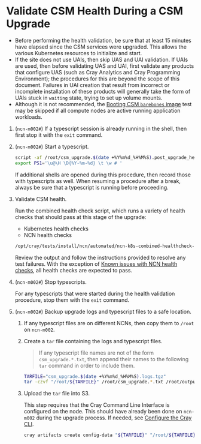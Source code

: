 # Validate CSM Health During a CSM Upgrade

- Before performing the health validation, be sure that at least 15 minutes have elapsed
  since the CSM services were upgraded. This allows the various Kubernetes resources to
  initialize and start.
- If the site does not use UAIs, then skip UAS and UAI validation. If UAIs are used, then
  before validating UAS and UAI, first validate any products that configure UAS (such as
  Cray Analytics and Cray Programming Environment); the procedures for this are
  beyond the scope of this document. Failures in UAI creation that result
  from incorrect or incomplete installation of these products will generally take the form of UAIs stuck in
  `waiting` state, trying to set up volume mounts.
- Although it is not recommended, the [Booting CSM `barebones` image](../operations/validate_csm_health.md#5-booting-csm-barebones-image)
  test may be skipped if all compute nodes are active running application workloads.

1. (`ncn-m002#`) If a typescript session is already running in the shell, then first stop it with the `exit` command.

1. (`ncn-m002#`) Start a typescript.

    ```bash
    script -af /root/csm_upgrade.$(date +%Y%m%d_%H%M%S).post_upgrade_health_validation.txt
    export PS1='\u@\H \D{%Y-%m-%d} \t \w # '
    ```

    If additional shells are opened during this procedure, then record those with typescripts as well. When resuming a procedure
    after a break, always be sure that a typescript is running before proceeding.

1. Validate CSM health.

    Run the combined health check script, which runs a variety of health checks that should pass at this stage of the upgrade:

    - Kubernetes health checks
    - NCN health checks

    ```bash
    /opt/cray/tests/install/ncn/automated/ncn-k8s-combined-healthcheck-post-service-upgrade
    ```

    Review the output and follow the instructions provided to resolve any test failures. With the exception of
    [Known issues with NCN health checks](../troubleshooting/known_issues/issues_with_ncn_health_checks.md),
    all health checks are expected to pass.

1. (`ncn-m002#`) Stop typescripts.

    For any typescripts that were started during the health validation procedure, stop them with the `exit` command.

1. (`ncn-m002#`) Backup upgrade logs and typescript files to a safe location.

    1. If any typescript files are on different NCNs, then copy them to `/root` on `ncn-m002`.

    1. Create a `tar` file containing the logs and typescript files.

        > If any typescript file names are not of the form `csm_upgrade.*.txt`, then append their names
        > to the following `tar` command in order to include them.

        ```bash
        TARFILE="csm_upgrade.$(date +%Y%m%d_%H%M%S).logs.tgz"
        tar -czvf "/root/${TARFILE}" /root/csm_upgrade.*.txt /root/output.log
        ```

    1. Upload the `tar` file into S3.

        This step requires that the Cray Command Line Interface is configured on the node. This should have already
        been done on `ncn-m002` during the upgrade process. If needed, see [Configure the Cray CLI](../operations/configure_cray_cli.md).

        ```bash
        cray artifacts create config-data "${TARFILE}" "/root/${TARFILE}"
        ```
